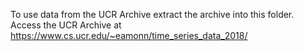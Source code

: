 To use data from the UCR Archive extract the archive into this folder. Access the UCR Archive at https://www.cs.ucr.edu/~eamonn/time_series_data_2018/